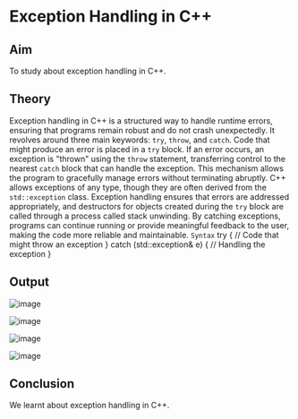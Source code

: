 # Exception Handling in C++
## Aim
To study about exception handling in C++.

## Theory
Exception handling in C++ is a structured way to handle runtime errors, ensuring that programs remain robust and do not crash unexpectedly. It revolves around three main keywords: `try`, `throw`, and `catch`. Code that might produce an error is placed in a `try` block. If an error occurs, an exception is "thrown" using the `throw` statement, transferring control to the nearest `catch` block that can handle the exception. This mechanism allows the program to gracefully manage errors without terminating abruptly. C++ allows exceptions of any type, though they are often derived from the `std::exception` class. Exception handling ensures that errors are addressed appropriately, and destructors for objects created during the `try` block are called through a process called stack unwinding. By catching exceptions, programs can continue running or provide meaningful feedback to the user, making the code more reliable and maintainable.
`Syntax`
    try {
        // Code that might throw an exception
    } 
    catch (std::exception& e) {
        // Handling the exception
    }

## Output

![image](https://github.com/user-attachments/assets/967ca2be-6bfd-4845-b3d9-1442ad7c954a)

![image](https://github.com/user-attachments/assets/ab9d2cc4-1938-43fa-882b-753afad312d2)

![image](https://github.com/user-attachments/assets/15ef5162-494b-44de-a1b1-8011faa133d0)

![image](https://github.com/user-attachments/assets/2bbb49f7-17ec-48dd-8f58-bbfb485c8641)

## Conclusion
We learnt about exception handling in C++.






